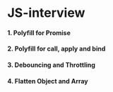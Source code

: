 # JS-interview

#### 1. Polyfill for Promise
#### 2. Polyfill for call, apply and bind
#### 3. Debouncing and Throttling
#### 4. Flatten Object and Array
